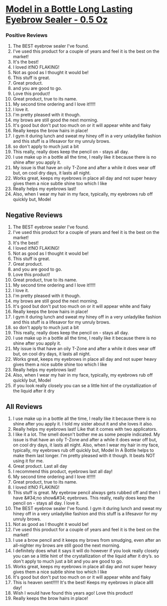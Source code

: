 # [Model in a Bottle Long Lasting Eyebrow Sealer - 0.5 Oz](https://products.checkmycream.com/products/Model-in-a-Bottle-Long-Lasting-Eyebrow-Sealer-0.5-Oz.html)

### Positive Reviews

<ol>
      <li>The BEST eyebrow sealer I&#x27;ve found.  </li>
      <li>I&#x27;ve used this product for a couple of years and feel it is the best on the market!</li>
      <li>It&#x27;s the best!</li>
      <li>I loved it!NO FLAKING!</li>
      <li>Not as good as I thought it would be!</li>
      <li>This stuff is great.  </li>
      <li>Great product.</li>
      <li>and you are good to go.</li>
      <li>Love this product!</li>
      <li>Great product, true to its name.</li>
      <li>My second time ordering and I love it!!!!!</li>
      <li>I love it.</li>
      <li>I&#x27;m pretty pleased with it though.</li>
      <li>my brows are still good the next morning.</li>
      <li>It&#x27;s good but don&#x27;t put too much on or it will appear white and flaky</li>
      <li>Really keeps the brow hairs in place!</li>
      <li>I gym it during lunch and sweat my hiney off in a very unladylike fashion and this stuff is a lifesavor for my unruly brows.</li>
      <li>so don&#x27;t apply to much just a bit</li>
      <li>This really, really does keep the pencil on - stays all day.  </li>
      <li>I use make up in a bottle all the time, I really like it because there is no shine after you apply it.</li>
      <li>My issue is that have an oily T-Zone and after a while it does wear off but, on cool dry days, it lasts all night.</li>
      <li>Works great, keeps my eyebrows in place all day and not super heavy gives them a nice subtle shine too which I like</li>
      <li>Really helps my eyebrows last!</li>
      <li>Also, when I wear my hair in my face, typically, my eyebrows rub off quickly but, Model</li>
</ol>


<h2>Negative Reviews</h2>
<ol>
<li> The BEST eyebrow sealer I&#x27;ve found.  </li>
<li> I&#x27;ve used this product for a couple of years and feel it is the best on the market!</li>
<li> It&#x27;s the best!</li>
<li> I loved it!NO FLAKING!</li>
<li> Not as good as I thought it would be!</li>
<li> This stuff is great.  </li>
<li> Great product.</li>
<li> and you are good to go.</li>
<li> Love this product!</li>
<li> Great product, true to its name.</li>
<li> My second time ordering and I love it!!!!!</li>
<li> I love it.</li>
<li> I&#x27;m pretty pleased with it though.</li>
<li> my brows are still good the next morning.</li>
<li> It&#x27;s good but don&#x27;t put too much on or it will appear white and flaky</li>
<li> Really keeps the brow hairs in place!</li>
<li> I gym it during lunch and sweat my hiney off in a very unladylike fashion and this stuff is a lifesavor for my unruly brows.</li>
<li> so don&#x27;t apply to much just a bit</li>
<li> This really, really does keep the pencil on - stays all day.  </li>
<li> I use make up in a bottle all the time, I really like it because there is no shine after you apply it.</li>
<li> My issue is that have an oily T-Zone and after a while it does wear off but, on cool dry days, it lasts all night.</li>
<li> Works great, keeps my eyebrows in place all day and not super heavy gives them a nice subtle shine too which I like</li>
<li> Really helps my eyebrows last!</li>
<li> Also, when I wear my hair in my face, typically, my eyebrows rub off quickly but, Model</li>
<li> if you look really closely you can se a little hint of the crystallization of the liquid after it dry</li>
</ol>

<h2>All Reviews</h2>

<ol>
    <li> I use make up in a bottle all the time, I really like it because there is no shine after you apply it. I told my sister about it and she loves it also.</li>
    <li> Really helps my eyebrows last! Like that it comes with two applicators.</li>
    <li> I like it a lot. The smell doesn&#x27;t bother me as some people indicated. My issue is that have an oily T-Zone and after a while it does wear off but, on cool dry days, it lasts all night. Also, when I wear my hair in my face, typically, my eyebrows rub off quickly but, Model In A Bottle helps to make them last longer. I&#x27;m pretty pleased with it though. It beats NOT using it for me.</li>
    <li> Great product. Last all day</li>
    <li> I recommend this product, eyebrows last all day!</li>
    <li> My second time ordering and I love it!!!!!</li>
    <li> Great product, true to its name.</li>
    <li> I loved it!NO FLAKING!</li>
    <li> This stuff is great.  My eyebrow pencil always gets rubbed off and then I have &amp;#34;no show&amp;#34; eyebrows.  This really, really does keep the pencil on - stays all day.  I love it.</li>
    <li> The BEST eyebrow sealer I&#x27;ve found.  I gym it during lunch and sweat my hiney off in a very unladylike fashion and this stuff is a lifesavor for my unruly brows.</li>
    <li> Not as good as I thought it would be!</li>
    <li> I&#x27;ve used this product for a couple of years and feel it is the best on the market!</li>
    <li> I use a brow pencil and it keeps my brows from smudging, even after an all-nighter my brows are still good the next morning.</li>
    <li> I definitely does what it says it will do however if you look really closely you can se a little hint of the crystallization of the liquid after it dry’s. so don&#x27;t apply to much just a bit and you are good to go.</li>
    <li> Works great, keeps my eyebrows in place all day and not super heavy gives them a nice subtle shine too which I like</li>
    <li> It&#x27;s good but don&#x27;t put too much on or it will appear white and flaky</li>
    <li> This is heaven sent!!!!! It&#x27;s the best! Keeps my eyebrows in place allll day!</li>
    <li> Wish I would have found this years ago!  Love this product!</li>
    <li> Really keeps the brow hairs in place!</li>
</ol>




